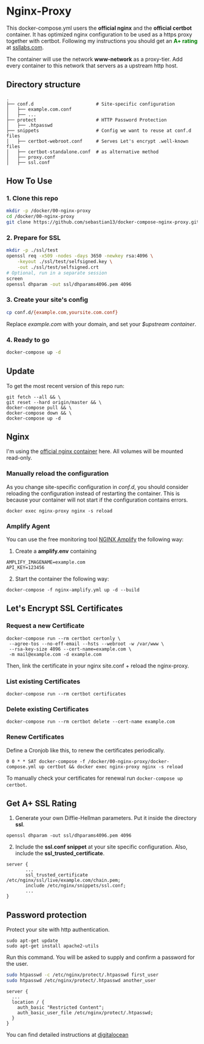 # Nginx-Proxy

This docker-compose.yml users the **official nginx** and the **official certbot** container. It has optimized nginx configuration to be used as a https proxy together with certbot. Following my instructions you should get an <span style="color:green; font-weight:bold;">A+ rating</span> at [ssllabs.com](https://www.ssllabs.com/ssltest).



The container will use the network **www-network** as a proxy-tier. Add every container to this network that servers as a upstream http host.

## Directory structure

```
.
├── conf.d                       # Site-specific configuration
│   ├── example.com.conf
│   ├── ...
├── protect                      # HTTP Password Protection
│   ├── .htpasswd
├── snippets                     # Config we want to reuse at conf.d files
│   ├── certbot-webroot.conf     # Serves Let's encrypt .well-known files
│   ├── certbot-standalone.conf  # as alternative method
│   ├── proxy.conf           
│   ├── ssl.conf             

```

## How To Use

### 1. Clone this repo

```bash
mkdir -p /docker/00-nginx-proxy
cd /docker/00-nginx-proxy
git clone https://github.com/sebastian13/docker-compose-nginx-proxy.git .
```

### 2. Prepare for SSL
```bash
mkdir -p ./ssl/test
openssl req -x509 -nodes -days 3650 -newkey rsa:4096 \
	-keyout ./ssl/test/selfsigned.key \
	-out ./ssl/test/selfsigned.crt
# Optional, run in a separate session
screen
openssl dhparam -out ssl/dhparams4096.pem 4096
```

### 3. Create your site's config
```bash
cp conf.d/{example.com,yoursite.com.conf}
```
Replace *example.com* with your domain, and set your *$upstream container*.

### 4. Ready to go
```bash
docker-compose up -d
```

## Update

To get the most recent version of this repo run:

```
git fetch --all && \
git reset --hard origin/master && \
docker-compose pull && \
docker-compose down && \
docker-compose up -d
```

## Nginx

I'm using the [official nginx container](https://hub.docker.com/_/nginx/) here. All volumes will be mounted read-only.

### Manually reload the configuration
As you change site-specific configuration in *conf.d*, you should consider reloading the configuration instead of restarting the container. This is because your container will not start if the configuration contains errors.

```
docker exec nginx-proxy nginx -s reload
```

### Amplify Agent
You can use the free monitoring tool [NGINX Amplify](https://amplify.nginx.com) the following way:

1. Create a **amplify.env** containing

 ```
 AMPLIFY_IMAGENAME=example.com
 API_KEY=123456
 ```

2. Start the container the following way:

 ```
 docker-compose -f nginx-amplify.yml up -d --build
 ```

## Let's Encrypt SSL Certificates

### Request a new Certificate

```
docker-compose run --rm certbot certonly \
 --agree-tos --no-eff-email --hsts --webroot -w /var/www \
 --rsa-key-size 4096 --cert-name=example.com \
 -m mail@example.com -d example.com
```

Then, link the certificate in your nginx site.conf + reload the nginx-proxy.


### List existing Certificates
```shell
docker-compose run --rm certbot certificates
```

### Delete existing Certificates
```shell
docker-compose run --rm certbot delete --cert-name example.com
```

### Renew Certificates

Define a Cronjob like this, to renew the certificates periodically.

```
0 0 * * SAT docker-compose -f /docker/00-nginx-proxy/docker-compose.yml up certbot && docker exec nginx-proxy nginx -s reload
```

To manually check your certificates for renewal run `docker-compose up certbot`.


## Get A+ SSL Rating

1. Generate your own Diffie-Hellman parameters. Put it inside the directory **ssl**.

 `openssl dhparam -out ssl/dhparams4096.pem 4096`

2. Include the **ssl.conf snippet** at your site specific configuration. Also, include the **ssl\_trusted\_certificate**.

 ```
 server {
 		...
 		ssl_trusted_certificate /etc/nginx/ssl/live/example.com/chain.pem;
  		include /etc/nginx/snippets/ssl.conf;
  		...
 }
 ```

## Password protection
Protect your site with http authentication.

```
sudo apt-get update
sudo apt-get install apache2-utils
```

Run this command. You will be asked to supply and confirm a password for the user.

```bash
sudo htpasswd -c /etc/nginx/protect/.htpasswd first_user
sudo htpasswd /etc/nginx/protect/.htpasswd another_user
```

```
server {
  ...
  location / {
    auth_basic "Restricted Content";
    auth_basic_user_file /etc/nginx/protect/.htpasswd;
  } 
} 
```

You can find detailed instructions at [digitalocean](https://www.digitalocean.com/community/tutorials/how-to-set-up-password-authentication-with-nginx-on-ubuntu-14-04)